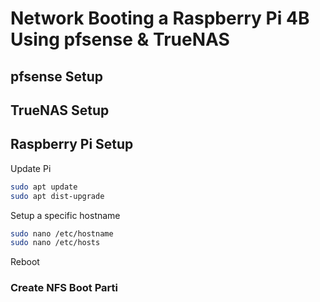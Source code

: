 # Network Booting a Raspberry Pi 4B Using pfsense & TrueNAS

## pfsense Setup

## TrueNAS Setup

## Raspberry Pi Setup

Update Pi

```bash
sudo apt update
sudo apt dist-upgrade
```

Setup a specific hostname

```bash
sudo nano /etc/hostname
sudo nano /etc/hosts
```

Reboot

### Create NFS Boot Parti

